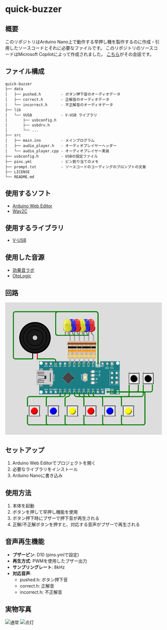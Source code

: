 # quick-buzzer

## 概要
このリポジトリはArduino Nano上で動作する早押し機を製作するのに作成・引用したソースコードとそれに必要なファイルです。
このリポジトリのソースコードはMicrosoft Copilotによって作成されました。
[こちら](https://copilot.microsoft.com/shares/pnHkYBDkBwXsRy7J9ifzT)がその会話です。

## ファイル構成
```
quick-buzzer
├── data
│   ├── pushed.h         - ボタン押下音のオーディオデータ
│   ├── correct.h        - 正解音のオーディオデータ
│   └── incorrect.h      - 不正解音のオーディオデータ
├── lib
│   └── VUSB             - V-USB ライブラリ
│       ├── usbconfig.h
│       ├── usbdrv.h
│       └── ...
├── src
│   ├── main.ino         - メインプログラム
│   ├── audio_player.h   - オーディオプレイヤーヘッダー
│   └── audio_player.cpp - オーディオプレイヤー実装
├── usbconfig.h          - USBの設定ファイル
├── pins.yml             - ピン割り当てのメモ
├── prompt.txt           - ソースコードのコーディングのプロンプトの文章
├── LICENSE
└── README.md
```

## 使用するソフト
- [Arduino Web Editor](https://create.arduino.cc/editor)
- [Wav2C](https://guilhermerodrigues680.github.io/wav2c-online)

## 使用するライブラリ
- [V-USB](https://github.com/obdev/v-usb)

## 使用した音源
- [効果音ラボ](https://soundeffect-lab.info/)
- [OtoLogic](https://otologic.jp/)

## 回路
![回路図](docs/schematic.png)

## セットアップ
1. Arduino Web Editorでプロジェクトを開く
2. 必要なライブラリをインストール
3. Arduino Nanoに書き込み

## 使用方法
1. 本体を起動
2. ボタンを押して早押し機能を使用
3. ボタン押下時にブザーで押下音が再生される
4. 正解/不正解ボタンを押すと、対応する音声がブザーで再生される

## 音声再生機能
- **ブザーピン**: D10 (pins.ymlで設定)
- **再生方式**: PWMを使用したブザー出力
- **サンプリングレート**: 8kHz
- **対応音声**:
  - pushed.h: ボタン押下音
  - correct.h: 正解音
  - incorrect.h: 不正解音

## 実物写真
![通常](docs/)
![点灯](docs/)
